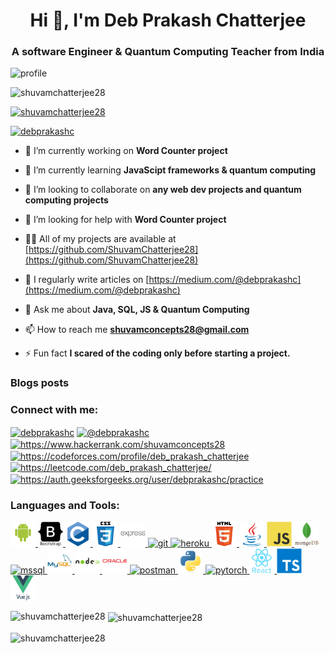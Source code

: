 <h1 align="center">Hi 👋, I'm Deb Prakash Chatterjee</h1>
<h3 align="center">A software Engineer & Quantum Computing Teacher from India</h3>
<img alogh="right" alt = "profile" width = "400" src = "https://pbs.twimg.com/profile_images/1607240466894028800/ULmrbe91_400x400.jpg">

<p align="left"> <img src="https://komarev.com/ghpvc/?username=shuvamchatterjee28&label=Profile%20views&color=0e75b6&style=flat" alt="shuvamchatterjee28" /> </p>

<p align="left"> <a href="https://github.com/ryo-ma/github-profile-trophy"><img src="https://github-profile-trophy.vercel.app/?username=shuvamchatterjee28" alt="shuvamchatterjee28" /></a> </p>

<p align="left"> <a href="https://twitter.com/debprakashc" target="blank"><img src="https://img.shields.io/twitter/follow/debprakashc?logo=twitter&style=for-the-badge" alt="debprakashc" /></a> </p>

- 🔭 I’m currently working on **Word Counter project**

- 🌱 I’m currently learning **JavaScipt frameworks & quantum computing**

- 👯 I’m looking to collaborate on **any web dev projects and quantum computing projects**

- 🤝 I’m looking for help with **Word Counter project**

- 👨‍💻 All of my projects are available at [https://github.com/ShuvamChatterjee28](https://github.com/ShuvamChatterjee28)

- 📝 I regularly write articles on [https://medium.com/@debprakashc](https://medium.com/@debprakashc)

- 💬 Ask me about **Java, SQL, JS & Quantum Computing**

- 📫 How to reach me **shuvamconcepts28@gmail.com**

- ⚡ Fun fact **I scared of the coding only before starting a project.**

### Blogs posts
<!-- BLOG-POST-LIST:START -->
<!-- BLOG-POST-LIST:END -->

<h3 align="left">Connect with me:</h3>
<p align="left">
<a href="https://twitter.com/debprakashc" target="blank"><img align="center" src="https://raw.githubusercontent.com/rahuldkjain/github-profile-readme-generator/master/src/images/icons/Social/twitter.svg" alt="debprakashc" height="30" width="40" /></a>
<a href="https://medium.com/@debprakashc" target="blank"><img align="center" src="https://raw.githubusercontent.com/rahuldkjain/github-profile-readme-generator/master/src/images/icons/Social/medium.svg" alt="@debprakashc" height="30" width="40" /></a>
<a href="https://www.hackerrank.com/https://www.hackerrank.com/shuvamconcepts28" target="blank"><img align="center" src="https://raw.githubusercontent.com/rahuldkjain/github-profile-readme-generator/master/src/images/icons/Social/hackerrank.svg" alt="https://www.hackerrank.com/shuvamconcepts28" height="30" width="40" /></a>
<a href="https://codeforces.com/profile/https://codeforces.com/profile/deb_prakash_chatterjee" target="blank"><img align="center" src="https://raw.githubusercontent.com/rahuldkjain/github-profile-readme-generator/master/src/images/icons/Social/codeforces.svg" alt="https://codeforces.com/profile/deb_prakash_chatterjee" height="30" width="40" /></a>
<a href="https://www.leetcode.com/https://leetcode.com/deb_prakash_chatterjee/" target="blank"><img align="center" src="https://raw.githubusercontent.com/rahuldkjain/github-profile-readme-generator/master/src/images/icons/Social/leet-code.svg" alt="https://leetcode.com/deb_prakash_chatterjee/" height="30" width="40" /></a>
<a href="https://auth.geeksforgeeks.org/user/https://auth.geeksforgeeks.org/user/debprakashc/practice" target="blank"><img align="center" src="https://raw.githubusercontent.com/rahuldkjain/github-profile-readme-generator/master/src/images/icons/Social/geeks-for-geeks.svg" alt="https://auth.geeksforgeeks.org/user/debprakashc/practice" height="30" width="40" /></a>
</p>

<h3 align="left">Languages and Tools:</h3>
<p align="left"> <a href="https://developer.android.com" target="_blank" rel="noreferrer"> <img src="https://raw.githubusercontent.com/devicons/devicon/master/icons/android/android-original-wordmark.svg" alt="android" width="40" height="40"/> </a> <a href="https://getbootstrap.com" target="_blank" rel="noreferrer"> <img src="https://raw.githubusercontent.com/devicons/devicon/master/icons/bootstrap/bootstrap-plain-wordmark.svg" alt="bootstrap" width="40" height="40"/> </a> <a href="https://www.cprogramming.com/" target="_blank" rel="noreferrer"> <img src="https://raw.githubusercontent.com/devicons/devicon/master/icons/c/c-original.svg" alt="c" width="40" height="40"/> </a> <a href="https://www.w3schools.com/css/" target="_blank" rel="noreferrer"> <img src="https://raw.githubusercontent.com/devicons/devicon/master/icons/css3/css3-original-wordmark.svg" alt="css3" width="40" height="40"/> </a> <a href="https://expressjs.com" target="_blank" rel="noreferrer"> <img src="https://raw.githubusercontent.com/devicons/devicon/master/icons/express/express-original-wordmark.svg" alt="express" width="40" height="40"/> </a> <a href="https://git-scm.com/" target="_blank" rel="noreferrer"> <img src="https://www.vectorlogo.zone/logos/git-scm/git-scm-icon.svg" alt="git" width="40" height="40"/> </a> <a href="https://heroku.com" target="_blank" rel="noreferrer"> <img src="https://www.vectorlogo.zone/logos/heroku/heroku-icon.svg" alt="heroku" width="40" height="40"/> </a> <a href="https://www.w3.org/html/" target="_blank" rel="noreferrer"> <img src="https://raw.githubusercontent.com/devicons/devicon/master/icons/html5/html5-original-wordmark.svg" alt="html5" width="40" height="40"/> </a> <a href="https://www.java.com" target="_blank" rel="noreferrer"> <img src="https://raw.githubusercontent.com/devicons/devicon/master/icons/java/java-original.svg" alt="java" width="40" height="40"/> </a> <a href="https://developer.mozilla.org/en-US/docs/Web/JavaScript" target="_blank" rel="noreferrer"> <img src="https://raw.githubusercontent.com/devicons/devicon/master/icons/javascript/javascript-original.svg" alt="javascript" width="40" height="40"/> </a> <a href="https://www.mongodb.com/" target="_blank" rel="noreferrer"> <img src="https://raw.githubusercontent.com/devicons/devicon/master/icons/mongodb/mongodb-original-wordmark.svg" alt="mongodb" width="40" height="40"/> </a> <a href="https://www.microsoft.com/en-us/sql-server" target="_blank" rel="noreferrer"> <img src="https://www.svgrepo.com/show/303229/microsoft-sql-server-logo.svg" alt="mssql" width="40" height="40"/> </a> <a href="https://www.mysql.com/" target="_blank" rel="noreferrer"> <img src="https://raw.githubusercontent.com/devicons/devicon/master/icons/mysql/mysql-original-wordmark.svg" alt="mysql" width="40" height="40"/> </a> <a href="https://nodejs.org" target="_blank" rel="noreferrer"> <img src="https://raw.githubusercontent.com/devicons/devicon/master/icons/nodejs/nodejs-original-wordmark.svg" alt="nodejs" width="40" height="40"/> </a> <a href="https://www.oracle.com/" target="_blank" rel="noreferrer"> <img src="https://raw.githubusercontent.com/devicons/devicon/master/icons/oracle/oracle-original.svg" alt="oracle" width="40" height="40"/> </a> <a href="https://postman.com" target="_blank" rel="noreferrer"> <img src="https://www.vectorlogo.zone/logos/getpostman/getpostman-icon.svg" alt="postman" width="40" height="40"/> </a> <a href="https://www.python.org" target="_blank" rel="noreferrer"> <img src="https://raw.githubusercontent.com/devicons/devicon/master/icons/python/python-original.svg" alt="python" width="40" height="40"/> </a> <a href="https://pytorch.org/" target="_blank" rel="noreferrer"> <img src="https://www.vectorlogo.zone/logos/pytorch/pytorch-icon.svg" alt="pytorch" width="40" height="40"/> </a> <a href="https://reactjs.org/" target="_blank" rel="noreferrer"> <img src="https://raw.githubusercontent.com/devicons/devicon/master/icons/react/react-original-wordmark.svg" alt="react" width="40" height="40"/> </a> <a href="https://www.typescriptlang.org/" target="_blank" rel="noreferrer"> <img src="https://raw.githubusercontent.com/devicons/devicon/master/icons/typescript/typescript-original.svg" alt="typescript" width="40" height="40"/> </a> <a href="https://vuejs.org/" target="_blank" rel="noreferrer"> <img src="https://raw.githubusercontent.com/devicons/devicon/master/icons/vuejs/vuejs-original-wordmark.svg" alt="vuejs" width="40" height="40"/> </a> </p>

<p><img align="left" src="https://github-readme-stats.vercel.app/api/top-langs?username=shuvamchatterjee28&show_icons=true&locale=en&layout=compact" alt="shuvamchatterjee28" /></p>

<p>&nbsp;<img align="center" src="https://github-readme-stats.vercel.app/api?username=shuvamchatterjee28&show_icons=true&locale=en" alt="shuvamchatterjee28" /></p>

<p><img align="center" src="https://github-readme-streak-stats.herokuapp.com/?user=shuvamchatterjee28&" alt="shuvamchatterjee28" /></p>
